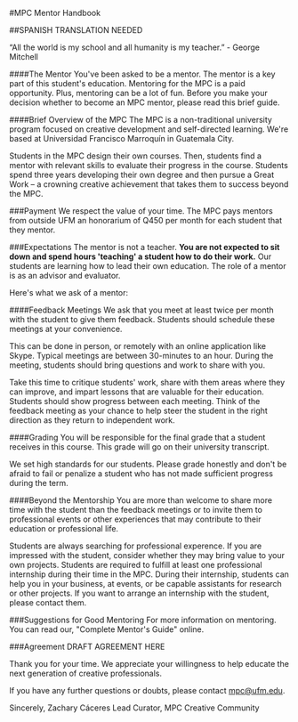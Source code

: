 #MPC Mentor Handbook

##SPANISH TRANSLATION NEEDED

“All the world is my school and all humanity is my teacher.” - George Mitchell

####The Mentor
You've been asked to be a mentor. The mentor is a key part of this student's education. Mentoring for the MPC is a paid opportunity. Plus, mentoring can be a lot of fun. Before you make your decision whether to become an MPC mentor, please read this brief guide.

####Brief Overview of the MPC
The MPC is a non-traditional university program focused on creative development and self-directed learning. We're based at Universidad Francisco Marroquín in Guatemala City.

Students in the MPC design their own courses. Then, students find a mentor with relevant skills to evaluate their progress in the course. Students spend three years developing their own degree and then pursue a Great Work – a crowning creative achievement that takes them to success beyond the MPC.

###Payment
We respect the value of your time. The MPC pays mentors from outside UFM an honorarium of Q450 per month for each student that they mentor.

###Expectations
The mentor is not a teacher. <b>You are not expected to sit down and spend hours 'teaching' a student how to do their work.</b> Our students are learning how to lead their own education. The role of a mentor is as an advisor and evaluator.

Here's what we ask of a mentor:

####Feedback Meetings
We ask that you meet at least twice per month with the student to give them feedback. Students should schedule these meetings at your convenience.

This can be done in person, or remotely with an online application like Skype. Typical meetings are between 30-minutes to an hour. During the meeting, students should bring questions and work to share with you.

Take this time to critique students' work, share with them areas where they can improve, and impart lessons that are valuable for their education. Students should show progress between each meeting. Think of the feedback meeting as your chance to help steer the student in the right direction as they return to independent work.

####Grading
You will be responsible for the final grade that a student receives in this course. This grade will go on their university transcript. 

We set high standards for our students. Please grade honestly and don't be afraid to fail or penalize a student who has not made sufficient progress during the term.

####Beyond the Mentorship
You are more than welcome to share more time with the student than the feedback meetings or to invite them to professional events or other experiences that may contribute to their education or professional life.

Students are always searching for professional experence. If you are impressed with the student, consider whether they may bring value to your own projects. Students are required to fulfill at least one professional internship during their time in the MPC. During their internship, students can help you in your business, at events, or be capable assistants for research or other projects. If you want to arrange an internship with the student, please contact them.

###Suggestions for Good Mentoring
For more information on mentoring. You can read our, "Complete Mentor's Guide" online.

###Agreement
DRAFT AGREEMENT HERE



Thank you for your time. We appreciate your willingness to help educate the next generation of creative professionals.

If you have any further questions or doubts, please contact mpc@ufm.edu.

Sincerely,
Zachary Cáceres
Lead Curator, MPC Creative Community
